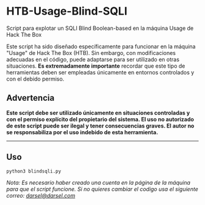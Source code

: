 # HTB-Usage-Blind-SQLI
Script para explotar un SQLI Blind Boolean-based en la máquina Usage de Hack The Box

Este script ha sido diseñado específicamente para funcionar en la máquina "Usage" de Hack The Box (HTB). Sin embargo, con modificaciones adecuadas en el código, puede adaptarse para ser utilizado en otras situaciones. **Es extremadamente importante** recordar que este tipo de herramientas deben ser empleadas únicamente en entornos controlados y con el debido permiso.

## Advertencia

**Este script debe ser utilizado únicamente en situaciones controladas y con el permiso explícito del propietario del sistema. El uso no autorizado de este script puede ser ilegal y tener consecuencias graves. El autor no se responsabiliza por el uso indebido de esta herramienta.**

_________

## Uso

``python3 blindsqli.py`` 

*Nota: Es necesario haber creado una cuenta en la página de la máquina para que el script funcione. Si no quieres cambiar el codigo usa el siguiente correo: darsel@darsel.com*
